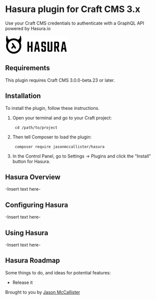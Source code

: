 # Hasura plugin for Craft CMS 3.x

Use your Craft CMS credentials to authenticate with a GraphQL API powered by Hasura.io

![Hasura Logo](resources/img/plugin-logo.png)

## Requirements

This plugin requires Craft CMS 3.0.0-beta.23 or later.

## Installation

To install the plugin, follow these instructions.

1. Open your terminal and go to your Craft project:

        cd /path/to/project

2. Then tell Composer to load the plugin:

        composer require jasonmccallister/hasura

3. In the Control Panel, go to Settings → Plugins and click the “Install” button for Hasura.

## Hasura Overview

-Insert text here-

## Configuring Hasura

-Insert text here-

## Using Hasura

-Insert text here-

## Hasura Roadmap

Some things to do, and ideas for potential features:

* Release it

Brought to you by [Jason McCallister](https://mccallister.io)
